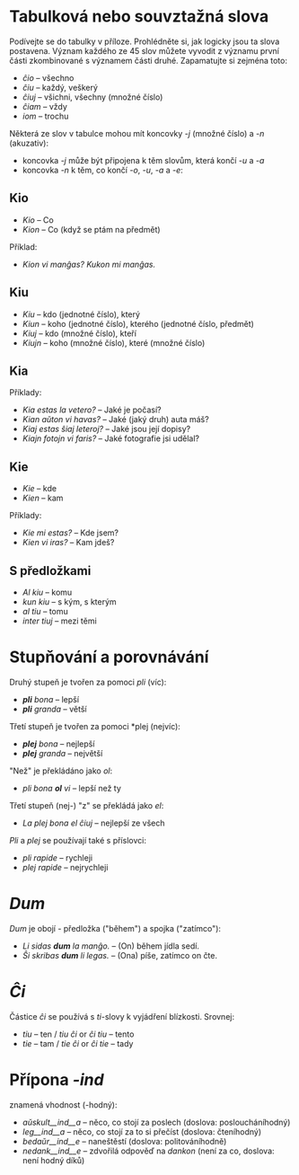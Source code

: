 # Tabulková nebo souvztažná slova

Podívejte se do tabulky v příloze. Prohlédněte si, jak logicky jsou ta slova postavena. Význam každého ze 45 slov můžete vyvodit z významu první části zkombinované s významem části druhé. Zapamatujte si zejména toto:

- *ĉio*  – všechno
- *ĉiu*  – každý, veškerý
- *ĉiuj*  – všichni, všechny (množné číslo)
- *ĉiam* – vždy
- *iom* – trochu

Některá ze slov v tabulce mohou mít koncovky *-j* (množné číslo) a *-n* (akuzativ):

- koncovka *-j* může být připojena k těm slovům, která končí *-u* a *-a*
- koncovka *-n* k těm, co končí *-o*, *-u*, *-a* a *-e*:

## Kio 

- *Kio* – Co 
- *Kion* – Co (když se ptám na předmět)

Příklad: 

- *Kion vi manĝas? Kukon mi manĝas.*

## Kiu
- *Kiu* – kdo (jednotné číslo), který
- *Kiun* – koho (jednotné číslo), kterého (jednotné číslo, předmět)
- *Kiuj* – kdo (množné číslo), kteří
- *Kiujn* – koho (množné číslo), které (množné číslo)

## Kia

Příklady:

- *Kia estas la vetero?* – Jaké je počasí?
- *Kian aŭton vi havas?* – Jaké (jaký druh) auta máš?
- *Kiaj estas ŝiaj leteroj?* – Jaké jsou její dopisy?
- *Kiajn fotojn vi faris?* – Jaké fotografie jsi udělal?

## Kie

- *Kie* – kde
- *Kien* – kam

Příklady:

- *Kie mi estas?* – Kde jsem?
- *Kien vi iras?* – Kam jdeš?

## S předložkami

- *Al kiu* – komu
- *kun kiu* – s kým, s kterým
- *al tiu* – tomu
- *inter tiuj* – mezi těmi

# Stupňování a porovnávání

Druhý stupeň je tvořen za pomoci *pli* (víc):

- *__pli__ bona* – lepší
- *__pli__ granda* – větší

Třetí stupeň je tvořen za pomoci *plej (nejvíc):

- *__plej__ bona* – nejlepší
- *__plej__ granda* – největší

"Než" je překládáno jako *ol*:

- *pli bona __ol__ vi* – lepší než ty

Třetí stupeň (nej-) "z" se překládá jako *el*: 

- *La plej bona el ĉiuj* – nejlepší ze všech

*Pli* a *plej* se používají také s příslovci:

- *pli rapide* – rychleji
- *plej rapide* – nejrychleji

# *Dum* 

*Dum* je obojí - předložka ("během") a spojka ("zatímco"):

- *Li sidas __dum__ la manĝo.* – (On) během jídla sedí.
- *Ŝi skribas __dum__ li legas.* – (Ona) píše, zatímco on čte.

# *Ĉi*

Částice *ĉi* se používá s *ti*-slovy k vyjádření blízkosti. Srovnej:

- *tiu* – ten / *tiu ĉi* or *ĉi tiu* – tento
- *tie* – tam / *tie ĉi* or *ĉi tie* – tady

# Přípona *-ind*

znamená vhodnost (-hodný):

- *aŭskult__ind__a* – něco, co stojí za poslech (doslova: posloucháníhodný)
- *leg__ind__a* – něco, co stojí za to si přečíst (doslova: čteníhodný)
- *bedaŭr__ind__e* – naneštěstí (doslova: politováníhodně)
- *nedank__ind__e* – zdvořilá odpověď na *dankon* (není za co, doslova: není hodný díků)

 
